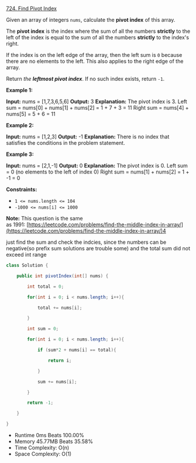[724. Find Pivot Index](https://leetcode.com/problems/find-pivot-index/)

Given an array of integers `nums`, calculate the **pivot index** of this array.

The **pivot index** is the index where the sum of all the numbers **strictly** to the left of the index is equal to the sum of all the numbers **strictly** to the index's right.

If the index is on the left edge of the array, then the left sum is `0` because there are no elements to the left. This also applies to the right edge of the array.

Return _the **leftmost pivot index**_. If no such index exists, return `-1`.

**Example 1:**

**Input:** nums = [1,7,3,6,5,6]
**Output:** 3
**Explanation:**
The pivot index is 3.
Left sum = nums[0] + nums[1] + nums[2] = 1 + 7 + 3 = 11
Right sum = nums[4] + nums[5] = 5 + 6 = 11

**Example 2:**

**Input:** nums = [1,2,3]
**Output:** -1
**Explanation:**
There is no index that satisfies the conditions in the problem statement.

**Example 3:**

**Input:** nums = [2,1,-1]
**Output:** 0
**Explanation:**
The pivot index is 0.
Left sum = 0 (no elements to the left of index 0)
Right sum = nums[1] + nums[2] = 1 + -1 = 0

**Constraints:**

- `1 <= nums.length <= 104`
- `-1000 <= nums[i] <= 1000`

**Note:** This question is the same as 1991: [https://leetcode.com/problems/find-the-middle-index-in-array/](https://leetcode.com/problems/find-the-middle-index-in-array/)4


just find the sum and check the indcies, since the numbers can be negative(so prefix sum solutions are trouble some) and the total sum did not exceed int range

```java
class Solution {

    public int pivotIndex(int[] nums) {

        int total = 0;

        for(int i = 0; i < nums.length; i++){

            total += nums[i];

        }

        int sum = 0;

        for(int i = 0; i < nums.length; i++){

            if (sum*2 + nums[i] == total){

                return i;

            }

            sum += nums[i];

        }

        return -1;

    }

}
```

- Runtime 0ms Beats 100.00%
- Memory 45.77MB Beats 35.58%
- Time Complexity: O(n)
- Space Complexity: O(1)